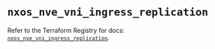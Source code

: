 # `nxos_nve_vni_ingress_replication`

Refer to the Terraform Registry for docs: [`nxos_nve_vni_ingress_replication`](https://registry.terraform.io/providers/ciscodevnet/nxos/0.5.10/docs/resources/nve_vni_ingress_replication).
